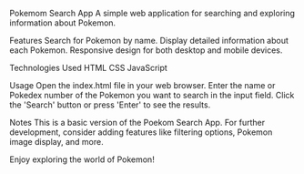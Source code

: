 Pokemom Search App
A simple web application for searching and exploring information about Pokemon.

Features
Search for Pokemon by name.
Display detailed information about each Pokemon.
Responsive design for both desktop and mobile devices.

Technologies Used
HTML
CSS
JavaScript

Usage
Open the index.html file in your web browser.
Enter the name or Pokedex number of the Pokemon you want to search in the input field.
Click the 'Search' button or press 'Enter' to see the results.

Notes
This is a basic version of the Poekom Search App. For further development, consider adding features like filtering options, Pokemon image display, and more.

Enjoy exploring the world of Pokemon!

